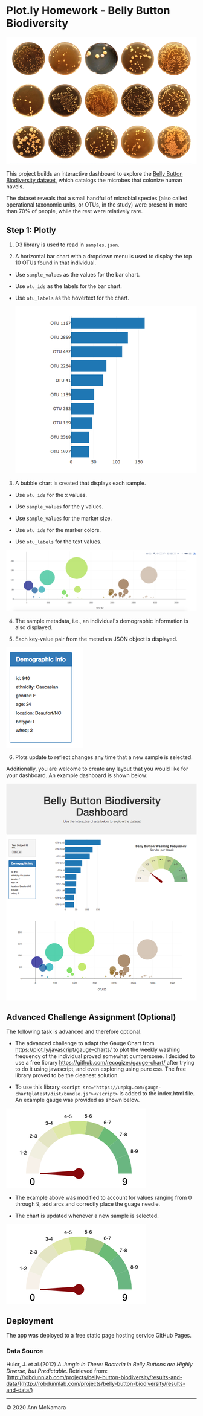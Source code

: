 # Plot.ly Homework - Belly Button Biodiversity

![Bacteria by filterforge.com](Images/bacteria.png)

This project builds an interactive dashboard to explore the [Belly Button Biodiversity dataset](http://robdunnlab.com/projects/belly-button-biodiversity/), which catalogs the microbes that colonize human navels.

The dataset reveals that a small handful of microbial species (also called operational taxonomic units, or OTUs, in the study) were present in more than 70% of people, while the rest were relatively rare.

## Step 1: Plotly

1. D3 library is used to read in `samples.json`.

2. A horizontal bar chart with a dropdown menu is used to display the top 10 OTUs found in that individual.

* Use `sample_values` as the values for the bar chart.

* Use `otu_ids` as the labels for the bar chart.

* Use `otu_labels` as the hovertext for the chart.

  ![bar Chart](Images/hw01.png)

3. A bubble chart is created that displays each sample.

* Use `otu_ids` for the x values.

* Use `sample_values` for the y values.

* Use `sample_values` for the marker size.

* Use `otu_ids` for the marker colors.

* Use `otu_labels` for the text values.

![Bubble Chart](Images/bubble_chart.png)

4. The sample metadata, i.e., an individual's demographic information is also displayed.

5. Each key-value pair from the metadata JSON object is displayed.

![hw](Images/hw03.png)

6. Plots update to reflect changes any time that a new sample is selected.

Additionally, you are welcome to create any layout that you would like for your dashboard. An example dashboard is shown below:

![hw](Images/hw02.png)

## Advanced Challenge Assignment (Optional)

The following task is advanced and therefore optional.

* The advanced challenge to adapt the Gauge Chart from <https://plot.ly/javascript/gauge-charts/> to plot the weekly washing frequency of the individual proved somewhat cumbersome. I decided to use a free library <https://github.com/recogizer/gauge-chart/> after trying to do it using javascript, and even exploring using pure css.  The free library proved to be the cleanest solution. 

* To use this library `<script src="https://unpkg.com/gauge-chart@latest/dist/bundle.js"></script>` is added to the index.html file.  An example gauge was provided as shown below. 

![Code to include Gauge](Images/gauge.png)

* The example above was  modified to account for values ranging from 0 through 9, add arcs and correctly place the guage needle. 

* The chart is updated whenever a new sample is selected.

![Weekly Washing Frequency Gauge](Images/gauge.png)

## Deployment

The app was deployed to a free static page hosting service GitHub Pages.


### Data Source

Hulcr, J. et al.(2012) _A Jungle in There: Bacteria in Belly Buttons are Highly Diverse, but Predictable_. Retrieved from: [http://robdunnlab.com/projects/belly-button-biodiversity/results-and-data/](http://robdunnlab.com/projects/belly-button-biodiversity/results-and-data/)

- - -

© 2020 Ann McNamara
